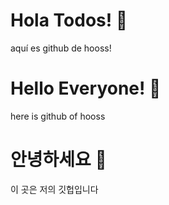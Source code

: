 # Hola Todos! 👋
aquí es github de hooss!

# Hello Everyone! 👋
here is github of hooss

# 안녕하세요 👋
이 곳은 저의 깃헙입니다
